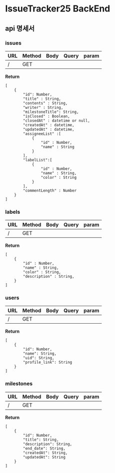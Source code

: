 # IssueTracker25 BackEnd

## api 명세서

### issues

| URL | Method | Body | Query | param |
| --- | ------ | ---- | ----- | ----- |
| /   | GET    |      |       |       |

**Return**

```
[
    {
        "id": Number,
        "title" : String,
        "contents" : String,
        "writer" : String,
        "milestoneTitle": String,
        "isClosed" : Boolean,
        "closedAt" : datetime or null,
        "createdAt" : datetime,
        "updatedAt" : datetime,
        "assigneeList" :[
            {
                "id" : Number,
                "name" : String
            }
        ],
        "labelList":[
            {
                "id" : Number,
                "name" : String,
                "color" : String
            }
        ],
        "commentLength" : Number
    }
]

```

### labels

| URL | Method | Body | Query | param |
| --- | ------ | ---- | ----- | ----- |
| /   | GET    |      |       |       |

**Return**

```
[
    {
        "id" : Number,
        "name" : String,
        "color" : String,
        "description" : String,
    }
]
```

### users

| URL | Method | Body | Query | param |
| --- | ------ | ---- | ----- | ----- |
| /   | GET    |      |       |       |

**Return**

```
[
    {
        "id": Number,
        "name": String,
        "uid": String,
        "profile_link": String
    }
]
```

### milestones

| URL | Method | Body | Query | param |
| --- | ------ | ---- | ----- | ----- |
| /   | GET    |      |       |       |

**Return**

```
[
    {
        "id": Number,
        "title": String,
        "description": String,
        "end_date": String,
        "createdAt": String,
        "updatedAt": String
    }
]
```
